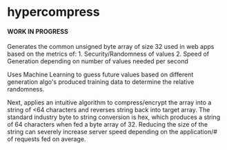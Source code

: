 # hypercompress

<h4> WORK IN PROGRESS </h4>
Generates the common unsigned byte array of size 32 used in web apps based on the metrics of:
1. Security/Randomness of values
2. Speed of Generation depending on number of values needed per second

Uses Machine Learning to guess future values based on different generation algo's produced training data to determine the relative randomness.

Next, applies an intuitive algorithm to compress/encrypt the array into a string of <64 characters and reverses string back into target array.
The standard industry byte to string conversion is hex, which produces a string of 64 characters when fed a byte array of 32. Reducing the size of the string can severely increase server speed depending on the application/# of requests fed on average. 
